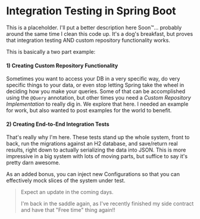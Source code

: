 # Integration Testing in Spring Boot

This is a placeholder.  I'll put a better description here Soon™... probably around the same time I clean this code up.  It's a dog's breakfast, but proves that integration testing AND custom repository functionality works.

This is basically a two part example:
#### 1) Creating Custom Repository Functionality
Sometimes you want to access your DB in a very specific way, do very specific things to your data, or even stop letting Spring take the wheel in deciding how you make your queries.  Some of that can be accomplished using the `@Query` annotation, but other times you need a *Custom Repository Implementation* to really dig in.  We explore that here.  I needed an example for work, but also wanted to post examples for the world to benefit.

#### 2) Creating End-to-End Integration Tests
That's really why I'm here.  These tests stand up the whole system, front to back, run the migrations against an H2 database, and save/return real results, right down to actually serializing the data into JSON.  This is more impressive in a big system with lots of moving parts, but suffice to say it's pretty darn awesome.

As an added bonus, you can inject new Configurations so that you can effectively mock slices of the system under test.

>Expect an update in the coming days.  
>
>I'm back in the saddle again, as I've recently finished my side contract and have that "Free time" thing again!!
